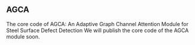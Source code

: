 ## AGCA
The core code of AGCA: An Adaptive Graph Channel Attention Module for Steel Surface Defect Detection
We will publish the core code of the AGCA module soon.

